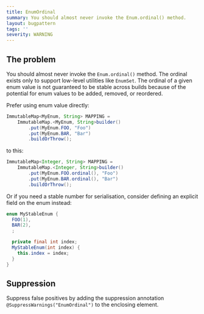 ```yaml
---
title: EnumOrdinal
summary: You should almost never invoke the Enum.ordinal() method.
layout: bugpattern
tags: ''
severity: WARNING
---
```


<!--
*** AUTO-GENERATED, DO NOT MODIFY ***
To make changes, edit the @BugPattern annotation or the explanation in docs/bugpattern.
-->


## The problem
You should almost never invoke the `Enum.ordinal()` method. The ordinal exists
only to support low-level utilities like `EnumSet`. The ordinal of a given enum
value is not guaranteed to be stable across builds because of the potential for
enum values to be added, removed, or reordered.

Prefer using enum value directly:

```java
ImmutableMap<MyEnum, String> MAPPING =
    ImmutableMap.<MyEnum, String>builder()
        .put(MyEnum.FOO, "Foo")
        .put(MyEnum.BAR, "Bar")
        .buildOrThrow();
```

to this:

```java
ImmutableMap<Integer, String> MAPPING =
    ImmutableMap.<Integer, String>builder()
        .put(MyEnum.FOO.ordinal(), "Foo")
        .put(MyEnum.BAR.ordinal(), "Bar")
        .buildOrThrow();
```

Or if you need a stable number for serialisation, consider defining an explicit
field on the enum instead:

```java
enum MyStableEnum {
  FOO(1),
  BAR(2),
  ;

  private final int index;
  MyStableEnum(int index) {
    this.index = index;
  }
}
```

## Suppression
Suppress false positives by adding the suppression annotation `@SuppressWarnings("EnumOrdinal")` to the enclosing element.
